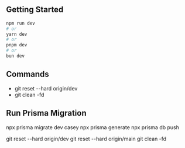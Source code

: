 ## Getting Started

```bash
npm run dev
# or
yarn dev
# or
pnpm dev
# or
bun dev
```

## Commands

- git reset --hard origin/dev
- git clean -fd

## Run Prisma Migration

npx prisma migrate dev casey
npx prisma generate
npx prisma db push

git reset --hard origin/dev
git reset --hard origin/main
git clean -fd
